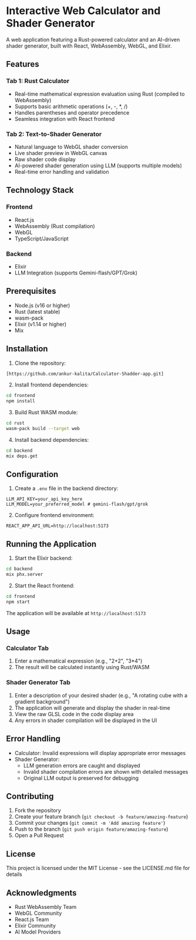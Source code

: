 # Interactive Web Calculator and Shader Generator

A web application featuring a Rust-powered calculator and an AI-driven shader generator, built with React, WebAssembly, WebGL, and Elixir.

## Features

### Tab 1: Rust Calculator
- Real-time mathematical expression evaluation using Rust (compiled to WebAssembly)
- Supports basic arithmetic operations (+, -, *, /)
- Handles parentheses and operator precedence
- Seamless integration with React frontend

### Tab 2: Text-to-Shader Generator
- Natural language to WebGL shader conversion
- Live shader preview in WebGL canvas
- Raw shader code display
- AI-powered shader generation using LLM (supports multiple models)
- Real-time error handling and validation

## Technology Stack

### Frontend
- React.js
- WebAssembly (Rust compilation)
- WebGL
- TypeScript/JavaScript

### Backend
- Elixir
- LLM Integration (supports Gemini-flash/GPT/Grok)

## Prerequisites

- Node.js (v16 or higher)
- Rust (latest stable)
- wasm-pack
- Elixir (v1.14 or higher)
- Mix

## Installation

1. Clone the repository:
```bash
[https://github.com/ankur-kalita/Calculator-Shadder-app.git]
```

2. Install frontend dependencies:
```bash
cd frontend
npm install
```

3. Build Rust WASM module:
```bash
cd rust
wasm-pack build --target web
```

4. Install backend dependencies:
```bash
cd backend
mix deps.get
```

## Configuration

1. Create a `.env` file in the backend directory:
```env
LLM_API_KEY=your_api_key_here
LLM_MODEL=your_preferred_model # gemini-flash/gpt/grok
```

2. Configure frontend environment:
```env
REACT_APP_API_URL=http://localhost:5173
```

## Running the Application

1. Start the Elixir backend:
```bash
cd backend
mix phx.server
```

2. Start the React frontend:
```bash
cd frontend
npm start
```

The application will be available at `http://localhost:5173`

## Usage

### Calculator Tab
1. Enter a mathematical expression (e.g., "2+2", "3*4")
2. The result will be calculated instantly using Rust/WASM

### Shader Generator Tab
1. Enter a description of your desired shader (e.g., "A rotating cube with a gradient background")
2. The application will generate and display the shader in real-time
3. View the raw GLSL code in the code display area
4. Any errors in shader compilation will be displayed in the UI

## Error Handling

- Calculator: Invalid expressions will display appropriate error messages
- Shader Generator: 
  - LLM generation errors are caught and displayed
  - Invalid shader compilation errors are shown with detailed messages
  - Original LLM output is preserved for debugging

## Contributing

1. Fork the repository
2. Create your feature branch (`git checkout -b feature/amazing-feature`)
3. Commit your changes (`git commit -m 'Add amazing feature'`)
4. Push to the branch (`git push origin feature/amazing-feature`)
5. Open a Pull Request

## License

This project is licensed under the MIT License - see the LICENSE.md file for details

## Acknowledgments

- Rust WebAssembly Team
- WebGL Community
- React.js Team
- Elixir Community
- AI Model Providers
